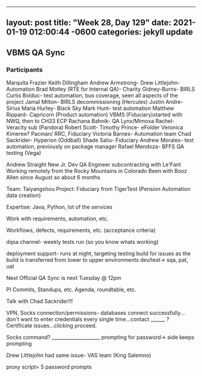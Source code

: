 
---
layout: post
title:  "Week 28, Day 129"
date:   2021-01-19 012:00:44 -0600
categories: jekyll update
---

## VBMS QA Sync

### Participants
Marquita Frazier
Keith Dillingham
Andrew Armstrong- 
Drew Littlejohn- Automation
Brad Motley (RTE for Internal QA)- 
Charity Gidney-Burns- BIRLS
Curtis Bolduc- test automation, bus coverage, seen all aspects of the project 
Jamal Milton- BIRLS decommissioning (Hercules)
Justin Andre- Sirius
Maria Hurley- Black Sky
Mark Hunt- test automation
Matthew Rippard- Capricorn (Product automation) VBMS (Fiduciary)started with NWQ, then to CH33 ECP
Rachana Bahnik- QA Lynx/Mimosa
Rachel- Veracity sub (Pandora)
Robert Scott- 
Timothy Prince- eFolder
Veronica Kimeree? Pacman/ RRC, Fiduciary
Victoria Barnes- Automation team
Chad Sackrider- Hyperion (Oddball)
Shade Saliu- Fiduciary
Andrew Morales- test automation, previously on package manager
Rafael Mendoza- BFFS QA testing (Vega)

Andrew Straight
   New Jr. Dev QA Engineer subcontracting with Le'Fant
   Working remotely from the Rocky Mountains in Colorado Been with Booz Allen since August so about 6 months

Team: Taiyangshou
Project: Fiduciary from TigerTest (Pension Automation data creation)

Expertise: Java, Python, lot of the services

Work with requirements, automation, etc.

Workflows, defects, requirements, etc. (acceptance criteria)

dqsa channel- weekly tests run (so you know whats working) 

deployment support- runs at night, targeting testing build for issues as the build is transferred from lower to upper environments dev/test-> sqa, pat, uat 

Next Official QA Sync is next Tuesday @ 12pm

PI Commits, Standups, etc.
Agenda, roundtable, etc.

Talk with Chad Sackrider!!!

VPN, Socks connection/permissions- databases connect successfully... don't want to enter credentials every single time...contact ______ ? Certificate issues...clicking proceed. 

Socks command? ____________________
prompting for password-> aide
keeps prompting

Drew Littlejohn had same issue- VAS team (King Salemno)

proxy script= 5 password prompts



